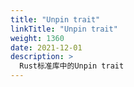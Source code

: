 ```yaml
---
title: "Unpin trait"
linkTitle: "Unpin trait"
weight: 1360
date: 2021-12-01
description: >
  Rust标准库中的Unpin trait
---
```



